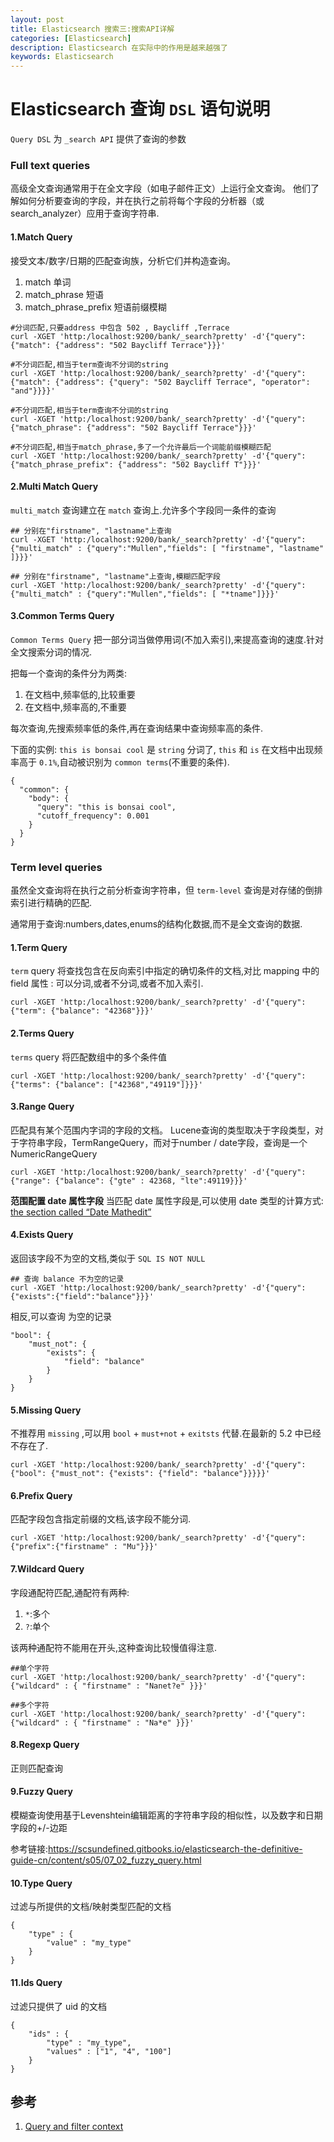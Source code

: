 ```yaml
---
layout: post
title: Elasticsearch 搜索三:搜索API详解
categories: [Elasticsearch]
description: Elasticsearch 在实际中的作用是越来越强了
keywords: Elasticsearch
---
```


# Elasticsearch 查询 `DSL` 语句说明
`Query DSL` 为 `_search API` 提供了查询的参数

### Full text queries
高级全文查询通常用于在全文字段（如电子邮件正文）上运行全文查询。 他们了解如何分析要查询的字段，并在执行之前将每个字段的分析器（或search_analyzer）应用于查询字符串.

#### 1.Match Query
接受文本/数字/日期的匹配查询族，分析它们并构造查询。
1. match 单词
2. match_phrase 短语
3. match_phrase_prefix 短语前缀模糊

```shell
#分词匹配,只要address 中包含 502 , Baycliff ,Terrace
curl -XGET 'http:/localhost:9200/bank/_search?pretty' -d'{"query": {"match": {"address": "502 Baycliff Terrace"}}}'

#不分词匹配,相当于term查询不分词的string
curl -XGET 'http:/localhost:9200/bank/_search?pretty' -d'{"query": {"match": {"address": {"query": "502 Baycliff Terrace", "operator": "and"}}}}'

#不分词匹配,相当于term查询不分词的string
curl -XGET 'http:/localhost:9200/bank/_search?pretty' -d'{"query": {"match_phrase": {"address": "502 Baycliff Terrace"}}}'

#不分词匹配,相当于match_phrase,多了一个允许最后一个词能前缀模糊匹配
curl -XGET 'http:/localhost:9200/bank/_search?pretty' -d'{"query": {"match_phrase_prefix": {"address": "502 Baycliff T"}}}'

```

#### 2.Multi Match Query
`multi_match` 查询建立在 `match` 查询上.允许多个字段同一条件的查询

```shell
## 分别在"firstname", "lastname"上查询
curl -XGET 'http:/localhost:9200/bank/_search?pretty' -d'{"query": {"multi_match" : {"query":"Mullen","fields": [ "firstname", "lastname" ]}}}'

## 分别在"firstname", "lastname"上查询,模糊匹配字段
curl -XGET 'http:/localhost:9200/bank/_search?pretty' -d'{"query": {"multi_match" : {"query":"Mullen","fields": [ "*tname"]}}}'

```

#### 3.Common Terms Query
`Common Terms Query` 把一部分词当做停用词(不加入索引),来提高查询的速度.针对全文搜索分词的情况.

把每一个查询的条件分为两类:
1. 在文档中,频率低的,比较重要
2. 在文档中,频率高的,不重要

每次查询,先搜索频率低的条件,再在查询结果中查询频率高的条件.

下面的实例: `this is bonsai cool` 是 `string` 分词了, `this` 和 `is` 在文档中出现频率高于 `0.1%`,自动被识别为 `common terms`(不重要的条件).

```shell
{
  "common": {
    "body": {
      "query": "this is bonsai cool",
      "cutoff_frequency": 0.001
    }
  }
}
```

### Term level queries
虽然全文查询将在执行之前分析查询字符串，但 `term-level` 查询是对存储的倒排索引进行精确的匹配.

通常用于查询:numbers,dates,enums的结构化数据,而不是全文查询的数据.

#### 1.Term Query
`term` query 将查找包含在反向索引中指定的确切条件的文档,对比 mapping 中的 field 属性 : 可以分词,或者不分词,或者不加入索引.

```shell
curl -XGET 'http:/localhost:9200/bank/_search?pretty' -d'{"query": {"term": {"balance": "42368"}}}'
```

#### 2.Terms Query
`terms` query 将匹配数组中的多个条件值

```shell
curl -XGET 'http:/localhost:9200/bank/_search?pretty' -d'{"query": {"terms": {"balance": ["42368","49119"]}}}'
```

#### 3.Range Query
匹配具有某个范围内字词的字段的文档。 Lucene查询的类型取决于字段类型，对于字符串字段，TermRangeQuery，而对于number / date字段，查询是一个NumericRangeQuery

```shell
curl -XGET 'http:/localhost:9200/bank/_search?pretty' -d'{"query": {"range": {"balance": {"gte" : 42368, "lte":49119}}}'
```

**范围配置 date 属性字段**
当匹配 date 属性字段是,可以使用 date 类型的计算方式: [the section called “Date Mathedit”](https://www.elastic.co/guide/en/elasticsearch/reference/2.4/common-options.html#date-math)

#### 4.Exists Query
返回该字段不为空的文档,类似于 `SQL IS NOT NULL`

```shell
## 查询 balance 不为空的记录
curl -XGET 'http:/localhost:9200/bank/_search?pretty' -d'{"query": {"exists":{"field":"balance"}}}'

```

相反,可以查询 为空的记录
```
"bool": {
    "must_not": {
        "exists": {
            "field": "balance"
        }
    }
}
```

#### 5.Missing Query
不推荐用 `missing` ,可以用 `bool` + `must+not` + `exitsts` 代替.在最新的 5.2 中已经不存在了.

```shell
curl -XGET 'http:/localhost:9200/bank/_search?pretty' -d'{"query": {"bool": {"must_not": {"exists": {"field": "balance"}}}}}'

```


#### 6.Prefix Query
匹配字段包含指定前缀的文档,该字段不能分词.

```shell
curl -XGET 'http:/localhost:9200/bank/_search?pretty' -d'{"query": {"prefix":{"firstname" : "Mu"}}}'
```

#### 7.Wildcard Query
字段通配符匹配,通配符有两种:
1. `*`:多个
2. `?`:单个

该两种通配符不能用在开头,这种查询比较慢值得注意.

```shell
##单个字符
curl -XGET 'http:/localhost:9200/bank/_search?pretty' -d'{"query": {"wildcard" : { "firstname" : "Nanet?e" }}}'

##多个字符
curl -XGET 'http:/localhost:9200/bank/_search?pretty' -d'{"query": {"wildcard" : { "firstname" : "Na*e" }}}'
```

#### 8.Regexp Query
正则匹配查询

#### 9.Fuzzy Query
模糊查询使用基于Levenshtein编辑距离的字符串字段的相似性，以及数字和日期字段的+/-边距

参考链接:https://scsundefined.gitbooks.io/elasticsearch-the-definitive-guide-cn/content/s05/07_02_fuzzy_query.html

#### 10.Type Query
过滤与所提供的文档/映射类型匹配的文档

```
{
    "type" : {
        "value" : "my_type"
    }
}
```

#### 11.Ids Query
过滤只提供了 uid 的文档

```
{
    "ids" : {
        "type" : "my_type",
        "values" : ["1", "4", "100"]
    }
}
```

## 参考
1. [Query and filter context](https://www.elastic.co/guide/en/elasticsearch/reference/2.4/query-filter-context.html)